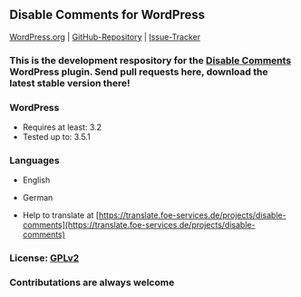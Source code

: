 ## Disable Comments for WordPress

[WordPress.org](http://wordpress.org/extend/plugins/disable-comments/) | 
[GitHub-Repository](https://github.com/solarissmoke/disable-comments) | 
[Issue-Tracker](https://github.com/solarissmoke/disable-comments/issues)

### This is the development respository for the [Disable Comments](http://wordpress.org/extend/plugins/disable-comments/) WordPress plugin. Send pull requests here, download the latest stable version there!

### WordPress
* Requires at least: 3.2
* Tested up to: 3.5.1

### Languages
* English
* German

* Help to translate at [https://translate.foe-services.de/projects/disable-comments](https://translate.foe-services.de/projects/disable-comments)

### License: [GPLv2](http://www.gnu.org/licenses/gpl-2.0.html)

### Contributations are always welcome